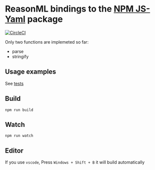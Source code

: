 # ReasonML bindings to the [NPM JS-Yaml](https://github.com/nodeca/js-yaml) package
[![CircleCI](https://circleci.com/gh/romanschejbal/bs-yaml/tree/master.svg?style=svg)](https://circleci.com/gh/romanschejbal/bs-yaml/tree/master)

Only two functions are implemeted so far:
- parse
- stringify

## Usage examples
See [tests](./src/Yaml_test.re)

## Build
```
npm run build
```

## Watch

```
npm run watch
```


## Editor
If you use `vscode`, Press `Windows + Shift + B` it will build automatically